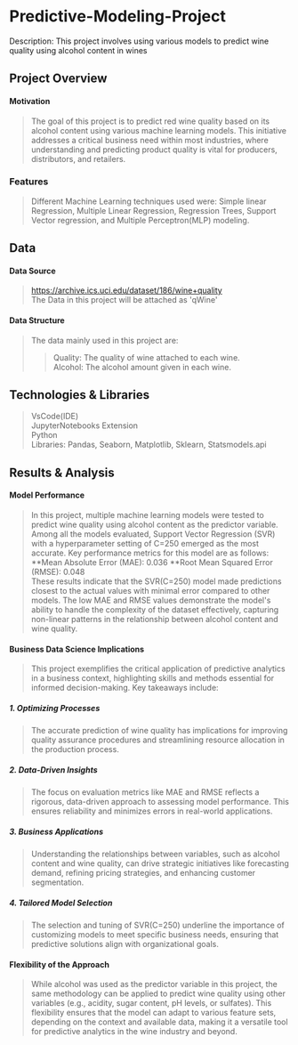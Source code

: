 # Predictive-Modeling-Project
Description: 
This project involves using various models to predict wine quality using alcohol content in wines

## Project Overview
#### Motivation
>The goal of this project is to predict red wine quality based on its alcohol content using various machine learning models. This initiative addresses a critical business need within most industries, where understanding and predicting product quality is vital for producers, distributors, and retailers.
### Features
>Different Machine Learning techniques used were: Simple linear Regression, Multiple Linear Regression, Regression Trees, Support Vector regression, and Multiple Perceptron(MLP) modeling.
## Data
#### Data Source
>https://archive.ics.uci.edu/dataset/186/wine+quality <br>
>The Data in this project will be attached as 'qWine'
#### Data Structure
>The data mainly used in this project are: <br>
>>Quality: The quality of wine attached to each wine. <br>
>>Alcohol: The alcohol amount given in each wine.
## Technologies & Libraries
>VsCode(IDE)<br>
>JupyterNotebooks Extension<br>
>Python<br>
>Libraries: Pandas, Seaborn, Matplotlib, Sklearn, Statsmodels.api <br>
## Results & Analysis
#### Model Performance
>In this project, multiple machine learning models were tested to predict wine quality using alcohol content as the predictor variable. Among all the models evaluated, Support Vector Regression (SVR) with a hyperparameter setting of C=250 emerged as the most accurate. Key performance metrics for this model are as follows:
>**Mean Absolute Error (MAE): 0.036
>**Root Mean Squared Error (RMSE): 0.048<br>
>These results indicate that the SVR(C=250) model made predictions closest to the actual values with minimal error compared to other models. The low MAE and RMSE values demonstrate the model's ability to handle the complexity of the dataset effectively, capturing non-linear patterns in the relationship between alcohol content and wine quality.<br>
#### Business Data Science Implications
>This project exemplifies the critical application of predictive analytics in a business context, highlighting skills and methods essential for informed decision-making. Key takeaways include:<br>
##### 1. Optimizing Processes
> The accurate prediction of wine quality has implications for improving quality assurance procedures and streamlining resource allocation in the production process.
##### 2. Data-Driven Insights
>The focus on evaluation metrics like MAE and RMSE reflects a rigorous, data-driven approach to assessing model performance. This ensures reliability and minimizes errors in real-world applications.
##### 3. Business Applications
>Understanding the relationships between variables, such as alcohol content and wine quality, can drive strategic initiatives like forecasting demand, refining pricing strategies, and enhancing customer segmentation.
##### 4. Tailored Model Selection
>The selection and tuning of SVR(C=250) underline the importance of customizing models to meet specific business needs, ensuring that predictive solutions align with organizational goals.
#### Flexibility of the Approach
>While alcohol was used as the predictor variable in this project, the same methodology can be applied to predict wine quality using other variables (e.g., acidity, sugar content, pH levels, or sulfates). This flexibility ensures that the model can adapt to various feature sets, depending on the context and available data, making it a versatile tool for predictive analytics in the wine industry and beyond.


